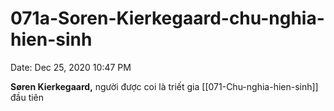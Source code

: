 # 071a-Soren-Kierkegaard-chu-nghia-hien-sinh

Date: Dec 25, 2020 10:47 PM

**Søren Kierkegaard,** người được coi là triết gia [[071-Chu-nghia-hien-sinh]] đầu tiên